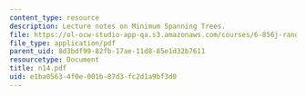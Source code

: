 ```yaml
---
content_type: resource
description: Lecture notes on Minimum Spanning Trees.
file: https://ol-ocw-studio-app-qa.s3.amazonaws.com/courses/6-856j-randomized-algorithms-fall-2002/e1ba05634f0e001b87d3fc2d1a9bf3d0_n14.pdf
file_type: application/pdf
parent_uid: 8d3bdf99-82fb-17ae-11d8-85e1d32b7611
resourcetype: Document
title: n14.pdf
uid: e1ba0563-4f0e-001b-87d3-fc2d1a9bf3d0
---
```

